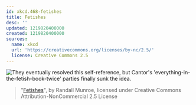 ```yaml
---
id: xkcd.468-fetishes
title: Fetishes
desc: ''
updated: 1219820400000
created: 1219820400000
sources:
  name: xkcd
  url: 'https://creativecommons.org/licenses/by-nc/2.5/'
  license: Creative Commons 2.5
---
```

![They eventually resolved this self-reference, but Cantor's 'everything-in-the-fetish-book-twice' parties finally sunk the idea.](https://imgs.xkcd.com/comics/fetishes.png)
> "[Fetishes](https://xkcd.com/468/)", by Randall Munroe, licensed under Creative Commons Attribution-NonCommercial 2.5 License
